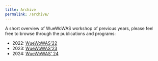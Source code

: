 ```yaml
---
title: Archive
permalink: /archive/
---
```


A short overview of WueWoWAS workshop of previous years, please feel free to browse through the publications and programs:

- 2022: [WueWoWAS'22](https://lsinfo3.github.io/WueWoWas2022/)
- 2023: [WueWoWAS'23](https://lsinfo3.github.io/WueWoWAS2023/)
- 2024: [WueWoWAS' 24](https://lsinfo3.github.io/WueWoWAS2024/)
